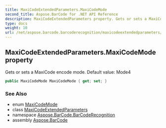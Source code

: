 ```yaml
---
title: MaxiCodeExtendedParameters.MaxiCodeMode
second_title: Aspose.BarCode for .NET API Reference
description: MaxiCodeExtendedParameters property. Gets or sets a MaxiCode encode mode. Default value Mode4
type: docs
weight: 10
url: /net/aspose.barcode.barcoderecognition/maxicodeextendedparameters/maxicodemode/
---
```

## MaxiCodeExtendedParameters.MaxiCodeMode property

Gets or sets a MaxiCode encode mode. Default value: Mode4

```csharp
public MaxiCodeMode MaxiCodeMode { get; set; }
```

### See Also

* enum [MaxiCodeMode](../../../aspose.barcode.generation/maxicodemode/)
* class [MaxiCodeExtendedParameters](../)
* namespace [Aspose.BarCode.BarCodeRecognition](../../maxicodeextendedparameters/)
* assembly [Aspose.BarCode](../../../)


